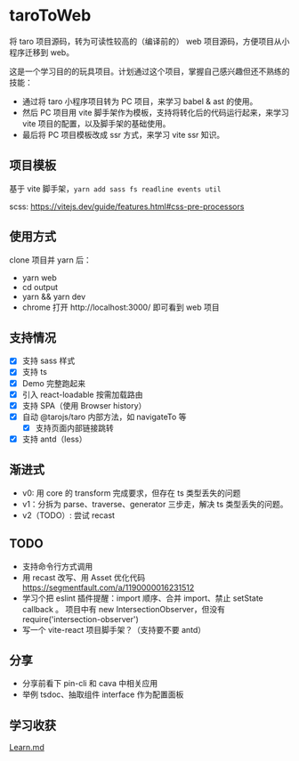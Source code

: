# taroToWeb

将 taro 项目源码，转为可读性较高的（编译前的） web 项目源码，方便项目从小程序迁移到 web。

这是一个学习目的的玩具项目。计划通过这个项目，掌握自己感兴趣但还不熟练的技能：

- 通过将 taro 小程序项目转为 PC 项目，来学习 babel & ast 的使用。
- 然后 PC 项目用 vite 脚手架作为模板，支持将转化后的代码运行起来，来学习 vite 项目的配置，以及脚手架的基础使用。
- 最后将 PC 项目模板改成 ssr 方式，来学习 vite ssr 知识。

## 项目模板

基于 vite 脚手架，`yarn add sass fs readline events util`

scss: https://vitejs.dev/guide/features.html#css-pre-processors

## 使用方式

clone 项目并 yarn 后：

- yarn web
- cd output
- yarn && yarn dev
- chrome 打开 http://localhost:3000/ 即可看到 web 项目

## 支持情况

- [x] 支持 sass 样式
- [x] 支持 ts
- [x] Demo 完整跑起来
- [x] 引入 react-loadable 按需加载路由
- [x] 支持 SPA（使用 Browser history）
- [x] 自动 @tarojs/taro 内部方法，如 navigateTo 等
  - [x] 支持页面内部链接跳转
- [x] 支持 antd（less）

## 渐进式

- v0: 用 core 的 transform 完成要求，但存在 ts 类型丢失的问题
- v1：分拆为 parse、traverse、generator 三步走，解决 ts 类型丢失的问题。
- v2（TODO）: 尝试 recast

## TODO

- 支持命令行方式调用
- 用 recast 改写、用 Asset 优化代码 https://segmentfault.com/a/1190000016231512
- 学习个把 eslint 插件提醒：import 顺序、合并 import、禁止 setState callback 。
  项目中有 new IntersectionObserver，但没有
  require('intersection-observer')
- 写一个 vite-react 项目脚手架？（支持要不要 antd）

## 分享

- 分享前看下 pin-cli 和 cava 中相关应用
- 举例 tsdoc、抽取组件 interface 作为配置面板

## 学习收获

[Learn.md](./Learn.md)
